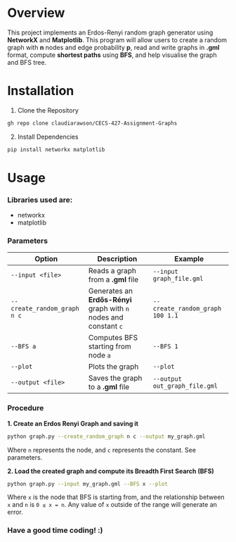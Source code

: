 # Overview
This project implements an Erdos-Renyi random graph generator using **NetworkX** and **Matplotlib**. This program will allow users to create a random graph with **n** nodes and edge probability **p**, read and write graphs in **.gml** format, compute **shortest paths** using **BFS**, and help visualise the graph and BFS tree.

# Installation
1. Clone the Repository
```bash
gh repo clone claudiarawson/CECS-427-Assignment-Graphs
```
2. Install Dependencies
```bash
pip install networkx matplotlib
```

# Usage

### Libraries used are:
* networkx
* matplotlib

### Parameters

| **Option**                     | **Description**                                               | **Example**                                      |
|---------------------------------|---------------------------------------------------------------|--------------------------------------------------|
| `--input <file>`                | Reads a graph from a **.gml** file                            | `--input graph_file.gml`                         |
| `--create_random_graph n c`     | Generates an **Erdős-Rényi** graph with `n` nodes and constant `c` | `--create_random_graph 100 1.1`                  |
| `--BFS a`                       | Computes BFS starting from node `a`                           | `--BFS 1`                                        |
| `--plot`                        | Plots the graph                                               | `--plot`                                         |
| `--output <file>`               | Saves the graph to a **.gml** file                             | `--output out_graph_file.gml`                    |

### Procedure
**1. Create an Erdos Renyi Graph and saving it**
```bash
python graph.py --create_random_graph n c --output my_graph.gml
```
Where `n` represents the node, and `c` represents the constant. See parameters.

**2. Load the created graph and compute its Breadth First Search (BFS)**
```bash
python graph.py --input my_graph.gml --BFS x --plot
```
Where `x` is the node that BFS is starting from, and the relationship between `x` and `n` is `0 ≤ x = n`. Any value of `x` outside of the range will generate an error.

### Have a good time coding! :)